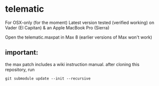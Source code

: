 # telematic

For OSX-only (for the moment)
Latest version tested (verified working) on Vader (El Capitan) & an Apple MacBook Pro (Sierra)

Open the telematic.maxpat in Max 8 (earlier versions of Max won't work)

## important:
the max patch includes a wiki instruction manual. after cloning this repository, run 
```shell
git submodule update --init --recursive

```
